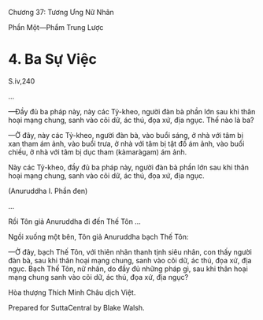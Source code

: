  

Chương 37: Tương Ưng Nữ Nhân

Phần Một—Phẩm Trung Lược

# 4\. Ba Sự Việc

S.iv,240

…

—Ðầy đủ ba pháp này, này các Tỷ-kheo, người đàn bà phần lớn sau khi thân hoại mạng chung, sanh vào cõi dữ, ác thú, đọa xứ, địa ngục. Thế nào là ba?

—Ở đây, này các Tỷ-kheo, người đàn bà, vào buổi sáng, ở nhà với tâm bị xan tham ám ảnh, vào buổi trưa, ở nhà với tâm bị tật đố ám ảnh, vào buổi chiều, ở nhà với tâm bị dục tham (kàmaràgam) ám ảnh.

Này các Tỷ-kheo, đầy đủ ba pháp này, người đàn bà phần lớn sau khi thân hoại mạng chung, sanh vào cõi dữ, ác thú, đọa xứ, địa ngục.

(Anuruddha I. Phần đen)

…

Rồi Tôn giả Anuruddha đi đến Thế Tôn …

Ngồi xuống một bên, Tôn giả Anuruddha bạch Thế Tôn:

—Ở đây, bạch Thế Tôn, với thiên nhãn thanh tịnh siêu nhân, con thấy người đàn bà, sau khi thân hoại mạng chung, sanh vào cõi dữ, ác thú, đọa xứ, địa ngục. Bạch Thế Tôn, nữ nhân, do đầy đủ những pháp gì, sau khi thân hoại mạng chung sanh vào cõi dữ, ác thú, đọa xứ, địa ngục?

Hòa thượng Thích Minh Châu dịch Việt.

Prepared for SuttaCentral by Blake Walsh.